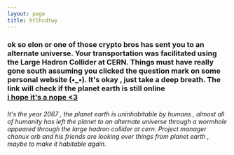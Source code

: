 ```yaml
---
layout: page
title: htlhcdtwy
---
```

<div align="left">
 <h3>
   ok so elon or one of those crypto bros has sent you to an alternate universe. Your transportation was facilitated using the Large Hadron Collider at CERN.
   Things must have really gone south assuming you clicked the question mark on some personal website (•_•). It's okay , just take a deep breath.
   The link will check if the planet earth is still online <br> <a href="https://hasthelargehadroncolliderdestroyedtheworldyet.com/" > i hope it's a nope <3 </a><br>
</h3>
<h6>
  It's the year 2067 , the planet earth is uninhabitable by humans , almost all of humanity has left the planet to an alternate universe through a wormhole appeared through the large hadron collider at cern.
  Project manager chanux orb and his friends are looking over things from planet earth , maybe to make it habitable again.
</h6>
  
</div>
